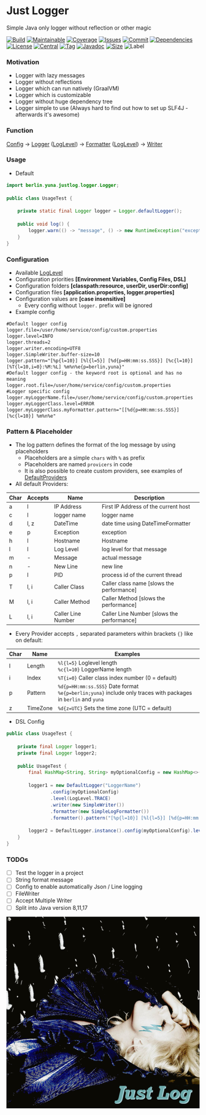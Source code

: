 # Just Logger
Simple Java only logger without reflection or other magic

[![Build][build_shield]][build_link]
[![Maintainable][maintainable_shield]][maintainable_link]
[![Coverage][coverage_shield]][coverage_link]
[![Issues][issues_shield]][issues_link]
[![Commit][commit_shield]][commit_link]
[![Dependencies][dependency_shield]][dependency_link]
[![License][license_shield]][license_link]
[![Central][central_shield]][central_link]
[![Tag][tag_shield]][tag_link]
[![Javadoc][javadoc_shield]][javadoc_link]
[![Size][size_shield]][size_shield]
![Label][label_shield]

[build_shield]: https://github.com/YunaBraska/just-log/workflows/JAVA_CI/badge.svg
[build_link]: https://github.com/YunaBraska/just-log/actions?query=workflow%3AJAVA_CI
[maintainable_shield]: https://img.shields.io/codeclimate/maintainability/YunaBraska/just-log?style=flat-square
[maintainable_link]: https://codeclimate.com/github/YunaBraska/just-log/maintainability
[coverage_shield]: https://img.shields.io/codeclimate/coverage/YunaBraska/just-log?style=flat-square
[coverage_link]: https://codeclimate.com/github/YunaBraska/just-log/test_coverage
[issues_shield]: https://img.shields.io/github/issues/YunaBraska/just-log?style=flat-square
[issues_link]: https://github.com/YunaBraska/just-log/commits/main
[commit_shield]: https://img.shields.io/github/last-commit/YunaBraska/just-log?style=flat-square
[commit_link]: https://github.com/YunaBraska/just-log/issues
[license_shield]: https://img.shields.io/github/license/YunaBraska/just-log?style=flat-square
[license_link]: https://github.com/YunaBraska/just-log/blob/main/LICENSE
[dependency_shield]: https://img.shields.io/librariesio/github/YunaBraska/just-log?style=flat-square
[dependency_link]: https://libraries.io/github/YunaBraska/just-log
[central_shield]: https://img.shields.io/maven-central/v/berlin.yuna/just-log?style=flat-square
[central_link]:https://search.maven.org/artifact/berlin.yuna/just-log
[tag_shield]: https://img.shields.io/github/v/tag/YunaBraska/just-log?style=flat-square
[tag_link]: https://github.com/YunaBraska/just-log/releases
[javadoc_shield]: https://javadoc.io/badge2/berlin.yuna/just-log/javadoc.svg?style=flat-square
[javadoc_link]: https://javadoc.io/doc/berlin.yuna/just-log
[size_shield]: https://img.shields.io/github/repo-size/YunaBraska/just-log?style=flat-square
[label_shield]: https://img.shields.io/badge/Yuna-QueenInside-blueviolet?style=flat-square
[gitter_shield]: https://img.shields.io/gitter/room/YunaBraska/just-log?style=flat-square
[gitter_link]: https://gitter.im/just-log/Lobby

### Motivation

* Logger with lazy messages
* Logger without reflections
* Logger which can run natively (GraalVM)
* Logger which is customizable
* Logger without huge dependency tree
* Logger simple to use (Always hard to find out how to set up SLF4J - afterwards it's awesome)

### Function

[Config](https://github.com/YunaBraska/just-log/tree/main/src/main/java/berlin/yuna/justlog/config)
-> [Logger](https://github.com/YunaBraska/just-log/tree/main/src/main/java/berlin/yuna/justlog/logger) ([LogLevel](https://github.com/YunaBraska/just-log/blob/main/src/main/java/berlin/yuna/justlog/model/LogLevel.java))
-> [Formatter](https://github.com/YunaBraska/just-log/tree/main/src/main/java/berlin/yuna/justlog/formatter) ([LogLevel](https://github.com/YunaBraska/just-log/tree/main/src/main/java/berlin/yuna/justlog/provider))
-> [Writer](https://github.com/YunaBraska/just-log/tree/main/src/main/java/berlin/yuna/justlog/writer)

### Usage

* Default

```Java
import berlin.yuna.justlog.logger.Logger;

public class UsageTest {

    private static final Logger logger = Logger.defaultLogger();

    public void log() {
        logger.warn(() -> "message", () -> new RuntimeException("exception"));
    }
}
```

### Configuration

* Available [LogLevel](https://github.com/YunaBraska/just-log/blob/main/src/main/java/berlin/yuna/justlog/model/LogLevel.java)
* Configuration priorities **\[Environment Variables, Config Files, DSL\]**
* Configuration folders **\[classpath:resource, userDir, userDir:config\]**
* Configuration files **\[application.properties, logger.properties\]**
* Configuration values are **\[case insensitive]**
    * Every config without `logger.` prefix will be ignored
* Example config

```properties
#Default logger config
logger.file=/user/home/service/config/custom.properties
logger.level=INFO
logger.threads=2
logger.writer.encoding=UTF8
logger.SimpleWriter.buffer-size=10
logger.pattern="[%p{l=10}] [%l{l=5}] [%d{p=HH:mm:ss.SSS}] [%c{l=10}] [%T{l=10,i=0}:%M:%L] %m%n%e{p=berlin,yuna}"
#Default logger config - the keyword root is optional and has no meaning
logger.root.file=/user/home/service/config/custom.properties
#Logger specific config
logger.myLoggerName.file=/user/home/service/config/custom.properties
logger.myLoggerClass.level=ERROR
logger.myLoggerClass.myFormatter.pattern="[[%d{p=HH:mm:ss.SSS}] [%c{l=10}] %m%n%e"
```

### Pattern & Placeholder

* The log pattern defines the format of the log message by using placeholders
    * Placeholders are a simple `chars` with `%` as prefix
    * Placeholders are named `provicers` in code
    * It is also possible to create custom providers, see examples
      of [DefaultProviders](https://github.com/YunaBraska/just-log/tree/main/src/main/java/berlin/yuna/justlog/provider)
* All default Providers:

| Char | Accepts | Name               | Description                                  |
|------|---------|--------------------|----------------------------------------------|
| a    | l       | IP Address         | First IP Address of the current host         |
| c    | l       | logger name        | logger name                                  |
| d    | l, z    | DateTime           | date time using DateTimeFormatter            |
| e    | p       | Exception          | exception                                    |
| h    | l       | Hostname           | Hostname                                     |
| l    | l       | Log Level          | log level for that message                   |
| m    | -       | Message            | actual message                               |
| n    | -       | New Line           | new line                                     |
| p    | l       | PID                | process id of the current thread             |
| T    | l, i    | Caller Class       | Caller class name \[slows the performance\]  |
| M    | l, i    | Caller Method      | Caller Method \[slows the performance\]      |
| L    | l, i    | Caller Line Number | Caller Line Number \[slows the performance\] |

* Every Provider accepts `,` separated parameters within brackets `{}` like on default:

| Char | Name               | Examples                                                       |
|------|--------------------|----------------------------------------------------------------|
| l    | Length             | `%l{l=5}` Loglevel length  <br /> `%c{l=10}` LoggerName length |
| i    | Index              | `%T{i=0}` Caller class index number (0 = default)              |
| p    | Pattern            | `%d{p=HH:mm:ss.SSS}` Date format <br /> `%e{p=berlin;yuna}` include only traces with packages in `berlin` and `yuna`         |
| z    | TimeZone           | `%d{z=UTC}` Sets the time zone (UTC = default)               |

* DSL Config

```Java
public class UsageTest {

    private final Logger logger1;
    private final Logger logger2;

    public UsageTest {
        final HashMap<String, String> myOptionalConfig = new HashMap<>();

        logger1 = new DefaultLogger("LoggerName")
                .config(myOptionalConfig)
                .level(LogLevel.TRACE)
                .writer(new SimpleWriter())
                .formatter(new SimpleLogFormatter())
                .formatter().pattern("[%p{l=10}] [%l{l=5}] [%d{p=HH:mm:ss.SSS}] [%c{l=10}] [%T{l=10,i=0}:%M:%L] %m%n%e{p=berlin,yuna}").logger();

        logger2 = DefaultLogger.instance().config(myOptionalConfig).level(LogLevel.TRACE);
    }
}
```

### TODOs

* [ ] Test the logger in a project
* [ ] String format message
* [ ] Config to enable automatically Json / Line logging
* [ ] FileWriter
* [ ] Accept Multiple Writer
* [ ] Split into Java version 8,11,17

![logo](src/test/resources/logo.png)

